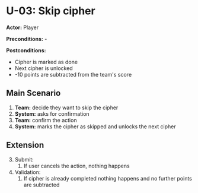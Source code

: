 # U-03: Skip cipher
**Actor:** Player

**Preconditions:** -

**Postconditions:**

 - Cipher is marked as done
 - Next cipher is unlocked
 - -10 points are subtracted from the team's score

## Main Scenario

 1. **Team:** decide they want to skip the cipher
 2. **System:** asks for confirmation
 3. **Team:** confirm the action
 4. **System:** marks the cipher as skipped and unlocks the next cipher

## Extension
3. Submit:
   1. If user cancels the action, nothing happens
4. Validation:
   1. If cipher is already completed nothing happens and no further points are subtracted

